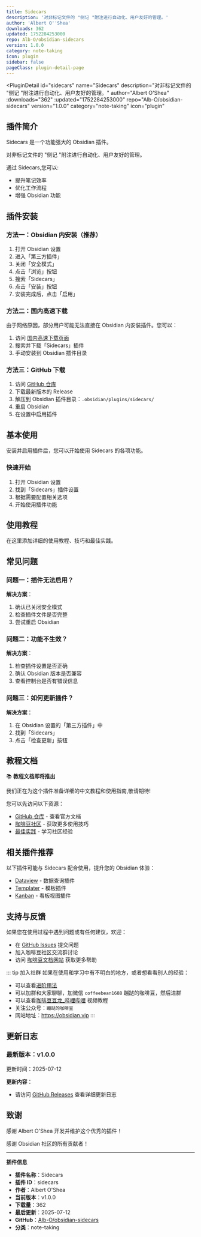 ```yaml
---
title: Sidecars
description: '对非标记文件的 "侧记 "附注进行自动化、用户友好的管理。'
author: 'Albert O''Shea'
downloads: 362
updated: 1752284253000
repo: Alb-O/obsidian-sidecars
version: 1.0.0
category: note-taking
icon: plugin
sidebar: false
pageClass: plugin-detail-page
---
```


<PluginDetail
  id="sidecars"
  name="Sidecars"
  description="对非标记文件的 &quot;侧记 &quot;附注进行自动化、用户友好的管理。"
  author="Albert O&#39;Shea"
  :downloads="362"
  :updated="1752284253000"
  repo="Alb-O/obsidian-sidecars"
  version="1.0.0"
  category="note-taking"
  icon="plugin"
>

<!-- AUTO_GENERATED_START -->
## 插件简介

Sidecars 是一个功能强大的 Obsidian 插件。

对非标记文件的 &quot;侧记 &quot;附注进行自动化、用户友好的管理。

通过 Sidecars,您可以:

- 提升笔记效率
- 优化工作流程
- 增强 Obsidian 功能

<!-- AUTO_GENERATED_END -->

<!-- AUTO_GENERATED_START -->
## 插件安装

### 方法一：Obsidian 内安装（推荐）

1. 打开 Obsidian 设置
2. 进入「第三方插件」
3. 关闭「安全模式」
4. 点击「浏览」按钮
5. 搜索「Sidecars」
6. 点击「安装」按钮
7. 安装完成后，点击「启用」

### 方法二：国内高速下载

由于网络原因，部分用户可能无法直接在 Obsidian 内安装插件。您可以：

1. 访问 [国内高速下载页面](/zh/documentation/obsidian-plugins-download.html)
2. 搜索并下载「Sidecars」插件
3. 手动安装到 Obsidian 插件目录

### 方法三：GitHub 下载

1. 访问 [GitHub 仓库](https://github.com/Alb-O/obsidian-sidecars)
2. 下载最新版本的 Release
3. 解压到 Obsidian 插件目录：`.obsidian/plugins/sidecars/`
4. 重启 Obsidian
5. 在设置中启用插件

## 基本使用

安装并启用插件后，您可以开始使用 Sidecars 的各项功能。

### 快速开始

1. 打开 Obsidian 设置
2. 找到「Sidecars」插件设置
3. 根据需要配置相关选项
4. 开始使用插件功能

<!-- AUTO_GENERATED_END -->

<!-- CUSTOM_CONTENT_START:tutorial -->
## 使用教程

在这里添加详细的使用教程、技巧和最佳实践。

<!-- CUSTOM_CONTENT_END:tutorial -->

<!-- SHARED_CONTENT_START -->
## 常见问题

### 问题一：插件无法启用？

**解决方案**：
1. 确认已关闭安全模式
2. 检查插件文件是否完整
3. 尝试重启 Obsidian

### 问题二：功能不生效？

**解决方案**：
1. 检查插件设置是否正确
2. 确认 Obsidian 版本是否兼容
3. 查看控制台是否有错误信息

### 问题三：如何更新插件？

**解决方案**：
1. 在 Obsidian 设置的「第三方插件」中
2. 找到「Sidecars」
3. 点击「检查更新」按钮

## 教程文档

📚 **教程文档即将推出**

我们正在为这个插件准备详细的中文教程和使用指南,敬请期待!

您可以先访问以下资源：
- [GitHub 仓库](https://github.com/Alb-O/obsidian-sidecars) - 查看官方文档
- [咖啡豆社区](/zh/bases/) - 获取更多使用技巧
- [最佳实践](/zh/best-practices/) - 学习社区经验

## 相关插件推荐

以下插件可能与 Sidecars 配合使用，提升您的 Obsidian 体验：

- [Dataview](/zh/plugins/dataview.html) - 数据查询插件
- [Templater](/zh/plugins/templater-obsidian.html) - 模板插件
- [Kanban](/zh/plugins/obsidian-kanban.html) - 看板视图插件

## 支持与反馈

如果您在使用过程中遇到问题或有任何建议，欢迎：

- 在 [GitHub Issues](https://github.com/Alb-O/obsidian-sidecars/issues) 提交问题
- 加入咖啡豆社区交流群讨论
- 访问 [咖啡豆文档网站](https://obsidian.vip) 获取更多帮助

::: tip 加入社群
如果在使用和学习中有不明白的地方，或者想看看别人的经验：
- 可以查看[进阶用法](/zh/advanced)
- 可以加群和大家聊聊，加微信 `coffeebean1688` 蹦跶的咖啡豆，然后进群
- 可以查看[咖啡豆豆龙_哔哩哔哩](https://space.bilibili.com/618777356) 视频教程
- 关注公众号：`蹦跶的咖啡豆`
- 网站地址：https://obsidian.vip
:::
<!-- SHARED_CONTENT_END -->

<!-- AUTO_GENERATED_START -->
## 更新日志

### 最新版本：v1.0.0

更新时间：2025-07-12

**更新内容**：
- 请访问 [GitHub Releases](https://github.com/Alb-O/obsidian-sidecars/releases) 查看详细更新日志

## 致谢

感谢 Albert O&#39;Shea 开发并维护这个优秀的插件！

感谢 Obsidian 社区的所有贡献者！

---

**插件信息**
- **插件名称**：Sidecars
- **插件 ID**：sidecars
- **作者**：Albert O&#39;Shea
- **当前版本**：v1.0.0
- **下载量**：362
- **最后更新**：2025-07-12
- **GitHub**：[Alb-O/obsidian-sidecars](https://github.com/Alb-O/obsidian-sidecars)
- **分类**：note-taking
<!-- AUTO_GENERATED_END -->

</PluginDetail>

